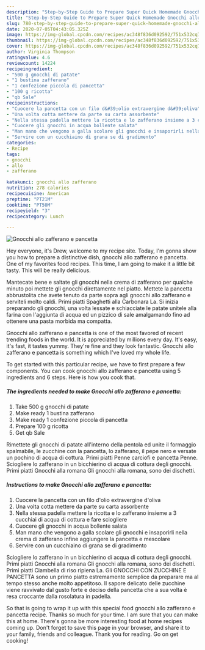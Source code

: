 ```yaml
---
description: "Step-by-Step Guide to Prepare Super Quick Homemade Gnocchi allo zafferano e pancetta"
title: "Step-by-Step Guide to Prepare Super Quick Homemade Gnocchi allo zafferano e pancetta"
slug: 780-step-by-step-guide-to-prepare-super-quick-homemade-gnocchi-allo-zafferano-e-pancetta
date: 2020-07-05T04:43:05.325Z
image: https://img-global.cpcdn.com/recipes/ac348f836d092592/751x532cq70/gnocchi-allo-zafferano-e-pancetta-recipe-main-photo.jpg
thumbnail: https://img-global.cpcdn.com/recipes/ac348f836d092592/751x532cq70/gnocchi-allo-zafferano-e-pancetta-recipe-main-photo.jpg
cover: https://img-global.cpcdn.com/recipes/ac348f836d092592/751x532cq70/gnocchi-allo-zafferano-e-pancetta-recipe-main-photo.jpg
author: Virginia Thompson
ratingvalue: 4.6
reviewcount: 14224
recipeingredient:
- "500 g gnocchi di patate"
- "1 bustina zafferano"
- "1 confezione piccola di pancetta"
- "100 g ricotta"
- "qb Sale"
recipeinstructions:
- "Cuocere la pancetta con un filo d&#39;olio extravergine d&#39;oliva"
- "Una volta cotta mettere da parte su carta assorbente"
- "Nella stessa padella mettere la ricotta e lo zafferano insieme a 3 cucchiai di acqua di cottura e fare sciogliere"
- "Cuocere gli gnocchi in acqua bollente salata"
- "Man mano che vengono a galla scolare gli gnocchi e insaporirli nella crema di zafferano infine aggiungere la pancetta e mescolare"
- "Servire con un cucchiaino di grana se di gradimento"
categories:
- Recipe
tags:
- gnocchi
- allo
- zafferano

katakunci: gnocchi allo zafferano 
nutrition: 278 calories
recipecuisine: American
preptime: "PT21M"
cooktime: "PT50M"
recipeyield: "3"
recipecategory: Lunch

---
```



![Gnocchi allo zafferano e pancetta](https://img-global.cpcdn.com/recipes/ac348f836d092592/751x532cq70/gnocchi-allo-zafferano-e-pancetta-recipe-main-photo.jpg)

Hey everyone, it's Drew, welcome to my recipe site. Today, I'm gonna show you how to prepare a distinctive dish, gnocchi allo zafferano e pancetta. One of my favorites food recipes. This time, I am going to make it a little bit tasty. This will be really delicious.

Mantecate bene e saltate gli gnocchi nella crema di zafferano per qualche minuto poi mettete gli gnocchi direttamente nel piatto. Mettete la pancetta abbrustolita che avete tenuto da parte sopra agli gnocchi allo zafferano e serviteli molto caldi. Primi piatti Spaghetti alla Carbonara La. Si inizia preparando gli gnocchi, una volta lessate e schiacciate le patate unitele alla farina con l&#39;aggiunta di acqua ed un pizzico di sale amalgamando fino ad ottenere una pasta morbida ma compatta.

Gnocchi allo zafferano e pancetta is one of the most favored of recent trending foods in the world. It is appreciated by millions every day. It's easy, it's fast, it tastes yummy. They're fine and they look fantastic. Gnocchi allo zafferano e pancetta is something which I've loved my whole life.


To get started with this particular recipe, we have to first prepare a few components. You can cook gnocchi allo zafferano e pancetta using 5 ingredients and 6 steps. Here is how you cook that.

<!--inarticleads1-->

##### The ingredients needed to make Gnocchi allo zafferano e pancetta:

1. Take 500 g gnocchi di patate
1. Make ready 1 bustina zafferano
1. Make ready 1 confezione piccola di pancetta
1. Prepare 100 g ricotta
1. Get qb Sale


Rimettete gli gnocchi di patate all&#39;interno della pentola ed unite il formaggio spalmabile, le zucchine con la pancetta, lo zafferano, il pepe nero e versate un pochino di acqua di cottura. Primi piatti Penne carciofi e pancetta Penne. Sciogliere lo zafferano in un bicchierino di acqua di cottura degli gnocchi. Primi piatti Gnocchi alla romana Gli gnocchi alla romana, sono dei dischetti. 

<!--inarticleads2-->

##### Instructions to make Gnocchi allo zafferano e pancetta:

1. Cuocere la pancetta con un filo d&#39;olio extravergine d&#39;oliva
1. Una volta cotta mettere da parte su carta assorbente
1. Nella stessa padella mettere la ricotta e lo zafferano insieme a 3 cucchiai di acqua di cottura e fare sciogliere
1. Cuocere gli gnocchi in acqua bollente salata
1. Man mano che vengono a galla scolare gli gnocchi e insaporirli nella crema di zafferano infine aggiungere la pancetta e mescolare
1. Servire con un cucchiaino di grana se di gradimento


Sciogliere lo zafferano in un bicchierino di acqua di cottura degli gnocchi. Primi piatti Gnocchi alla romana Gli gnocchi alla romana, sono dei dischetti. Primi piatti Ciambella di riso ripiena La. Gli GNOCCHI CON ZUCCHINE E PANCETTA sono un primo piatto estremamente semplice da preparare ma al tempo stesso anche molto appetitoso. Il sapore delicato delle zucchine viene ravvivato dal gusto forte e deciso della pancetta che a sua volta è resa croccante dalla rosolatura in padella. 

So that is going to wrap it up with this special food gnocchi allo zafferano e pancetta recipe. Thanks so much for your time. I am sure that you can make this at home. There's gonna be more interesting food at home recipes coming up. Don't forget to save this page in your browser, and share it to your family, friends and colleague. Thank you for reading. Go on get cooking!
